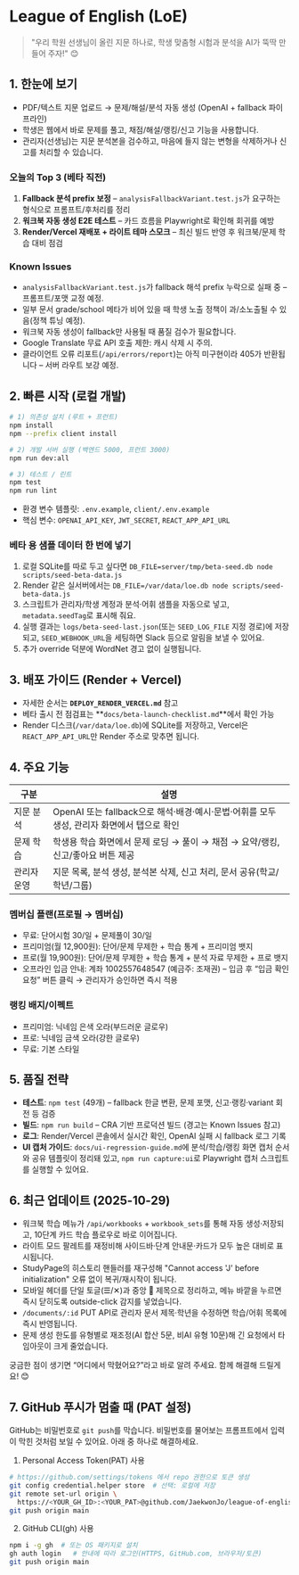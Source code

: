 # League of English (LoE)

> "우리 학원 선생님이 올린 지문 하나로, 학생 맞춤형 시험과 분석을 AI가 뚝딱 만들어 주자!" 😊

## 1. 한눈에 보기
- PDF/텍스트 지문 업로드 → 문제/해설/분석 자동 생성 (OpenAI + fallback 파이프라인)
- 학생은 웹에서 바로 문제를 풀고, 채점/해설/랭킹/신고 기능을 사용합니다.
- 관리자(선생님)는 지문 분석본을 검수하고, 마음에 들지 않는 변형을 삭제하거나 신고를 처리할 수 있습니다.

### 오늘의 Top 3 (베타 직전)
1. **Fallback 분석 prefix 보정** – `analysisFallbackVariant.test.js`가 요구하는 형식으로 프롬프트/후처리를 정리
2. **워크북 자동 생성 E2E 테스트** – 카드 흐름을 Playwright로 확인해 회귀를 예방
3. **Render/Vercel 재배포 + 라이트 테마 스모크** – 최신 빌드 반영 후 워크북/문제 학습 대비 점검

### Known Issues
- `analysisFallbackVariant.test.js`가 fallback 해석 prefix 누락으로 실패 중 – 프롬프트/포맷 교정 예정.
- 일부 문서 grade/school 메타가 비어 있을 때 학생 노출 정책이 과/소노출될 수 있음(정책 튜닝 예정).
- 워크북 자동 생성이 fallback만 사용될 때 품질 검수가 필요합니다.
- Google Translate 무료 API 호출 제한: 캐시 삭제 시 주의.
- 클라이언트 오류 리포트(`/api/errors/report`)는 아직 미구현이라 405가 반환됩니다 – 서버 라우트 보강 예정.

## 2. 빠른 시작 (로컬 개발)
```bash
# 1) 의존성 설치 (루트 + 프런트)
npm install
npm --prefix client install

# 2) 개발 서버 실행 (백엔드 5000, 프런트 3000)
npm run dev:all

# 3) 테스트 / 린트
npm test
npm run lint
```
- 환경 변수 템플릿: `.env.example`, `client/.env.example`
- 핵심 변수: `OPENAI_API_KEY`, `JWT_SECRET`, `REACT_APP_API_URL`

### 베타 용 샘플 데이터 한 번에 넣기
1. 로컬 SQLite를 따로 두고 싶다면 `DB_FILE=server/tmp/beta-seed.db node scripts/seed-beta-data.js`
2. Render 같은 실서버에서는 `DB_FILE=/var/data/loe.db node scripts/seed-beta-data.js`
3. 스크립트가 관리자/학생 계정과 분석·어휘 샘플을 자동으로 넣고, `metadata.seedTag`로 표시해 줘요.
4. 실행 결과는 `logs/beta-seed-last.json`(또는 `SEED_LOG_FILE` 지정 경로)에 저장되고, `SEED_WEBHOOK_URL`을 세팅하면 Slack 등으로 알림을 보낼 수 있어요.
5. 추가 override 덕분에 WordNet 경고 없이 실행됩니다.


## 3. 배포 가이드 (Render + Vercel)
- 자세한 순서는 **`DEPLOY_RENDER_VERCEL.md`** 참고
- 베타 출시 전 점검표는 **`docs/beta-launch-checklist.md`**에서 확인 가능
- Render 디스크(`/var/data/loe.db`)에 SQLite를 저장하고, Vercel은 `REACT_APP_API_URL`만 Render 주소로 맞추면 됩니다.

## 4. 주요 기능
| 구분 | 설명 |
|------|------|
| 지문 분석 | OpenAI 또는 fallback으로 해석·배경·예시·문법·어휘를 모두 생성, 관리자 화면에서 탭으로 확인 |
| 문제 학습 | 학생용 학습 화면에서 문제 로딩 → 풀이 → 채점 → 요약/랭킹, 신고/좋아요 버튼 제공 |
| 관리자 운영 | 지문 목록, 분석 생성, 분석본 삭제, 신고 처리, 문서 공유(학교/학년/그룹) |

### 멤버십 플랜(프로필 → 멤버십)
- 무료: 단어시험 30/일 + 문제풀이 30/일
- 프리미엄(월 12,900원): 단어/문제 무제한 + 학습 통계 + 프리미엄 뱃지
- 프로(월 19,900원): 단어/문제 무제한 + 학습 통계 + 분석 자료 무제한 + 프로 뱃지
- 오프라인 입금 안내: 계좌 1002557648547 (예금주: 조재권) – 입금 후 “입금 확인 요청” 버튼 클릭 → 관리자가 승인하면 즉시 적용

### 랭킹 배지/이펙트
- 프리미엄: 닉네임 은색 오라(부드러운 글로우)
- 프로: 닉네임 금색 오라(강한 글로우)
- 무료: 기본 스타일

## 5. 품질 전략
- **테스트**: `npm test` (49개) – fallback 한글 변환, 문제 포맷, 신고·랭킹·variant 회전 등 검증
- **빌드**: `npm run build` – CRA 기반 프로덕션 빌드 (경고는 Known Issues 참고)
- **로그**: Render/Vercel 콘솔에서 실시간 확인, OpenAI 실패 시 fallback 로그 기록
- **UI 캡처 가이드**: `docs/ui-regression-guide.md`에 분석/학습/랭킹 화면 캡처 순서와 공유 템플릿이 정리돼 있고, `npm run capture:ui`로 Playwright 캡처 스크립트를 실행할 수 있어요.

## 6. 최근 업데이트 (2025-10-29)
- 워크북 학습 메뉴가 `/api/workbooks` + `workbook_sets`를 통해 자동 생성·저장되고, 10단계 카드 학습 플로우로 바로 이어집니다.
- 라이트 모드 팔레트를 재정비해 사이드바·단계 안내문·카드가 모두 높은 대비로 표시됩니다.
- StudyPage의 히스토리 핸들러를 재구성해 "Cannot access 'J' before initialization" 오류 없이 복귀/재시작이 됩니다.
- 모바일 헤더를 단일 토글(☰/✕)과 중앙 🦉 제목으로 정리하고, 메뉴 바깥을 누르면 즉시 닫히도록 outside-click 감지를 넣었습니다.
- `/documents/:id` PUT API로 관리자 문서 제목·학년을 수정하면 학습/어휘 목록에 즉시 반영됩니다.
- 문제 생성 한도를 유형별로 재조정(AI 합산 5문, 비AI 유형 10문)해 긴 요청에서 타임아웃이 크게 줄었습니다.

궁금한 점이 생기면 “어디에서 막혔어요?”라고 바로 알려 주세요. 함께 해결해 드릴게요! 😊

## 7. GitHub 푸시가 멈출 때 (PAT 설정)
GitHub는 비밀번호로 `git push`를 막습니다. 비밀번호를 물어보는 프롬프트에서 입력이 막힌 것처럼 보일 수 있어요. 아래 중 하나로 해결하세요.

1) Personal Access Token(PAT) 사용
```bash
# https://github.com/settings/tokens 에서 repo 권한으로 토큰 생성
git config credential.helper store  # 선택: 로컬에 저장
git remote set-url origin \
  https://<YOUR_GH_ID>:<YOUR_PAT>@github.com/JaekwonJo/league-of-english.git
git push origin main
```

2) GitHub CLI(gh) 사용
```bash
npm i -g gh  # 또는 OS 패키지로 설치
gh auth login   # 안내에 따라 로그인(HTTPS, GitHub.com, 브라우저/토큰)
git push origin main
```
